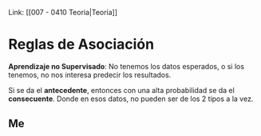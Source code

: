 Link: [[007 - 0410 Teoria|Teoría]]


# Reglas de Asociación
**Aprendizaje no Supervisado**: No tenemos los datos esperados, o si los tenemos, no nos interesa predecir los resultados.

Si se da el **antecedente**, entonces con una alta probabilidad se da el **consecuente**.
Donde en esos datos, no pueden ser de los 2 tipos a la vez.


## Me 